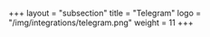 +++
layout = "subsection"
title = "Telegram"
logo = "/img/integrations/telegram.png"
weight = 11
+++
